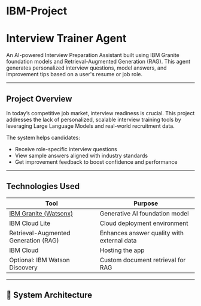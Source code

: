 # IBM-Project
# Interview Trainer Agent

An AI-powered Interview Preparation Assistant built using IBM Granite foundation models and Retrieval-Augmented Generation (RAG). This agent generates personalized interview questions, model answers, and improvement tips based on a user's resume or job role.

---

## Project Overview

In today’s competitive job market, interview readiness is crucial. This project addresses the lack of personalized, scalable interview training tools by leveraging Large Language Models and real-world recruitment data.

The system helps candidates:
- Receive role-specific interview questions
- View sample answers aligned with industry standards
- Get improvement feedback to boost confidence and performance

---

## Technologies Used

| Tool | Purpose |
|------|---------|
| [IBM Granite (Watsonx)](https://www.ibm.com/watsonx) | Generative AI foundation model |
| IBM Cloud Lite | Cloud deployment environment |
| Retrieval-Augmented Generation (RAG) | Enhances answer quality with external data |
| IBM Cloud | Hosting the app |
| Optional: IBM Watson Discovery | Custom document retrieval for RAG |

---

## 🧩 System Architecture

